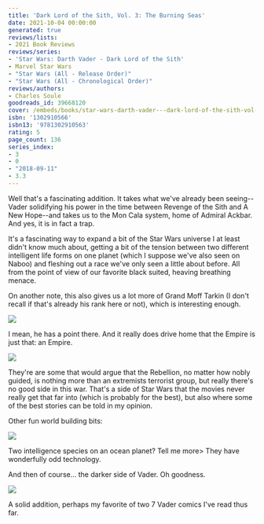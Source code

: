 ```yaml
---
title: 'Dark Lord of the Sith, Vol. 3: The Burning Seas'
date: 2021-10-04 00:00:00
generated: true
reviews/lists:
- 2021 Book Reviews
reviews/series:
- 'Star Wars: Darth Vader - Dark Lord of the Sith'
- Marvel Star Wars
- "Star Wars (All - Release Order)"
- "Star Wars (All - Chronological Order)"
reviews/authors:
- Charles Soule
goodreads_id: 39668120
cover: /embeds/books/star-wars-darth-vader---dark-lord-of-the-sith-vol-3-the-burning-seas.jpg
isbn: '1302910566'
isbn13: '9781302910563'
rating: 5
page_count: 136
series_index: 
- 3
- 0
- "2018-09-11"
- 3.3
---
```

Well that's a fascinating addition. It takes what we've already been seeing-- Vader solidifying his power in the time between Revenge of the Sith and A New Hope--and takes us to the Mon Cala system, home of Admiral Ackbar. And yes, it is in fact a trap.  

It's a fascinating way to expand a bit of the Star Wars universe I at least didn't know much about, getting a bit of the tension between two different intelligent life forms on one planet (which I suppose we've also seen on Naboo) and fleshing out a race we've only seen a little about before. All from the point of view of our favorite black suited, heaving breathing menace.  

<!--more-->

On another note, this also gives us a lot more of Grand Moff Tarkin (I don't recall if that's already his rank here or not), which is interesting enough.  

![](/embeds/books/attachments/vader-3-1.png)

I mean, he has a point there. And it really does drive home that the Empire is just that: an Empire.  

![](/embeds/books/attachments/vader-3-2.png)

They're are some that would argue that the Rebellion, no matter how nobly guided, is nothing more than an extremists terrorist group, but really there's no good side in this war. That's a side of Star Wars that the movies never really get that far into (which is probably for the best), but also where some of the best stories can be told in my opinion.  

Other fun world building bits:  

![](/embeds/books/attachments/vader-3-3.png)

Two intelligence species on an ocean planet? Tell me more> They have wonderfully odd technology.  

And then of course... the darker side of Vader. Oh goodness.  

![](/embeds/books/attachments/vader-3-4.png)

A solid addition, perhaps my favorite of two 7 Vader comics I've read thus far.